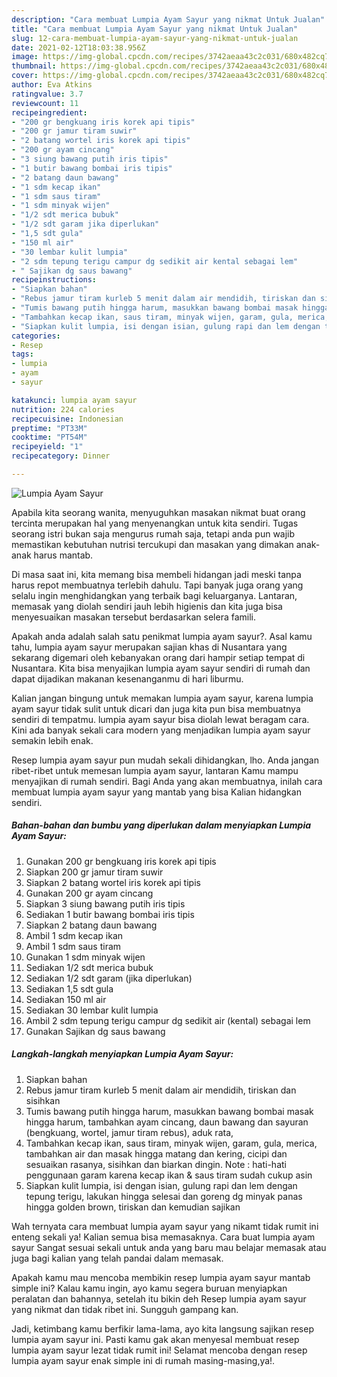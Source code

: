 ```yaml
---
description: "Cara membuat Lumpia Ayam Sayur yang nikmat Untuk Jualan"
title: "Cara membuat Lumpia Ayam Sayur yang nikmat Untuk Jualan"
slug: 12-cara-membuat-lumpia-ayam-sayur-yang-nikmat-untuk-jualan
date: 2021-02-12T18:03:38.956Z
image: https://img-global.cpcdn.com/recipes/3742aeaa43c2c031/680x482cq70/lumpia-ayam-sayur-foto-resep-utama.jpg
thumbnail: https://img-global.cpcdn.com/recipes/3742aeaa43c2c031/680x482cq70/lumpia-ayam-sayur-foto-resep-utama.jpg
cover: https://img-global.cpcdn.com/recipes/3742aeaa43c2c031/680x482cq70/lumpia-ayam-sayur-foto-resep-utama.jpg
author: Eva Atkins
ratingvalue: 3.7
reviewcount: 11
recipeingredient:
- "200 gr bengkuang iris korek api tipis"
- "200 gr jamur tiram suwir"
- "2 batang wortel iris korek api tipis"
- "200 gr ayam cincang"
- "3 siung bawang putih iris tipis"
- "1 butir bawang bombai iris tipis"
- "2 batang daun bawang"
- "1 sdm kecap ikan"
- "1 sdm saus tiram"
- "1 sdm minyak wijen"
- "1/2 sdt merica bubuk"
- "1/2 sdt garam jika diperlukan"
- "1,5 sdt gula"
- "150 ml air"
- "30 lembar kulit lumpia"
- "2 sdm tepung terigu campur dg sedikit air kental sebagai lem"
- " Sajikan dg saus bawang"
recipeinstructions:
- "Siapkan bahan"
- "Rebus jamur tiram kurleb 5 menit dalam air mendidih, tiriskan dan sisihkan"
- "Tumis bawang putih hingga harum, masukkan bawang bombai masak hingga harum, tambahkan ayam cincang, daun bawang dan sayuran (bengkuang, wortel, jamur tiram rebus), aduk rata,"
- "Tambahkan kecap ikan, saus tiram, minyak wijen, garam, gula, merica, tambahkan air dan masak hingga matang dan kering, cicipi dan sesuaikan rasanya, sisihkan dan biarkan dingin. Note : hati-hati penggunaan garam karena kecap ikan &amp; saus tiram sudah cukup asin"
- "Siapkan kulit lumpia, isi dengan isian, gulung rapi dan lem dengan tepung terigu, lakukan hingga selesai dan goreng dg minyak panas hingga golden brown, tiriskan dan kemudian sajikan"
categories:
- Resep
tags:
- lumpia
- ayam
- sayur

katakunci: lumpia ayam sayur 
nutrition: 224 calories
recipecuisine: Indonesian
preptime: "PT33M"
cooktime: "PT54M"
recipeyield: "1"
recipecategory: Dinner

---
```



![Lumpia Ayam Sayur](https://img-global.cpcdn.com/recipes/3742aeaa43c2c031/680x482cq70/lumpia-ayam-sayur-foto-resep-utama.jpg)

Apabila kita seorang wanita, menyuguhkan masakan nikmat buat orang tercinta merupakan hal yang menyenangkan untuk kita sendiri. Tugas seorang istri bukan saja mengurus rumah saja, tetapi anda pun wajib memastikan kebutuhan nutrisi tercukupi dan masakan yang dimakan anak-anak harus mantab.

Di masa  saat ini, kita memang bisa membeli hidangan jadi meski tanpa harus repot membuatnya terlebih dahulu. Tapi banyak juga orang yang selalu ingin menghidangkan yang terbaik bagi keluarganya. Lantaran, memasak yang diolah sendiri jauh lebih higienis dan kita juga bisa menyesuaikan masakan tersebut berdasarkan selera famili. 



Apakah anda adalah salah satu penikmat lumpia ayam sayur?. Asal kamu tahu, lumpia ayam sayur merupakan sajian khas di Nusantara yang sekarang digemari oleh kebanyakan orang dari hampir setiap tempat di Nusantara. Kita bisa menyajikan lumpia ayam sayur sendiri di rumah dan dapat dijadikan makanan kesenanganmu di hari liburmu.

Kalian jangan bingung untuk memakan lumpia ayam sayur, karena lumpia ayam sayur tidak sulit untuk dicari dan juga kita pun bisa membuatnya sendiri di tempatmu. lumpia ayam sayur bisa diolah lewat beragam cara. Kini ada banyak sekali cara modern yang menjadikan lumpia ayam sayur semakin lebih enak.

Resep lumpia ayam sayur pun mudah sekali dihidangkan, lho. Anda jangan ribet-ribet untuk memesan lumpia ayam sayur, lantaran Kamu mampu menyajikan di rumah sendiri. Bagi Anda yang akan membuatnya, inilah cara membuat lumpia ayam sayur yang mantab yang bisa Kalian hidangkan sendiri.

<!--inarticleads1-->

##### Bahan-bahan dan bumbu yang diperlukan dalam menyiapkan Lumpia Ayam Sayur:

1. Gunakan 200 gr bengkuang iris korek api tipis
1. Siapkan 200 gr jamur tiram suwir
1. Siapkan 2 batang wortel iris korek api tipis
1. Gunakan 200 gr ayam cincang
1. Siapkan 3 siung bawang putih iris tipis
1. Sediakan 1 butir bawang bombai iris tipis
1. Siapkan 2 batang daun bawang
1. Ambil 1 sdm kecap ikan
1. Ambil 1 sdm saus tiram
1. Gunakan 1 sdm minyak wijen
1. Sediakan 1/2 sdt merica bubuk
1. Sediakan 1/2 sdt garam (jika diperlukan)
1. Sediakan 1,5 sdt gula
1. Sediakan 150 ml air
1. Sediakan 30 lembar kulit lumpia
1. Ambil 2 sdm tepung terigu campur dg sedikit air (kental) sebagai lem
1. Gunakan  Sajikan dg saus bawang




<!--inarticleads2-->

##### Langkah-langkah menyiapkan Lumpia Ayam Sayur:

1. Siapkan bahan
1. Rebus jamur tiram kurleb 5 menit dalam air mendidih, tiriskan dan sisihkan
1. Tumis bawang putih hingga harum, masukkan bawang bombai masak hingga harum, tambahkan ayam cincang, daun bawang dan sayuran (bengkuang, wortel, jamur tiram rebus), aduk rata,
1. Tambahkan kecap ikan, saus tiram, minyak wijen, garam, gula, merica, tambahkan air dan masak hingga matang dan kering, cicipi dan sesuaikan rasanya, sisihkan dan biarkan dingin. Note : hati-hati penggunaan garam karena kecap ikan &amp; saus tiram sudah cukup asin
1. Siapkan kulit lumpia, isi dengan isian, gulung rapi dan lem dengan tepung terigu, lakukan hingga selesai dan goreng dg minyak panas hingga golden brown, tiriskan dan kemudian sajikan




Wah ternyata cara membuat lumpia ayam sayur yang nikamt tidak rumit ini enteng sekali ya! Kalian semua bisa memasaknya. Cara buat lumpia ayam sayur Sangat sesuai sekali untuk anda yang baru mau belajar memasak atau juga bagi kalian yang telah pandai dalam memasak.

Apakah kamu mau mencoba membikin resep lumpia ayam sayur mantab simple ini? Kalau kamu ingin, ayo kamu segera buruan menyiapkan peralatan dan bahannya, setelah itu bikin deh Resep lumpia ayam sayur yang nikmat dan tidak ribet ini. Sungguh gampang kan. 

Jadi, ketimbang kamu berfikir lama-lama, ayo kita langsung sajikan resep lumpia ayam sayur ini. Pasti kamu gak akan menyesal membuat resep lumpia ayam sayur lezat tidak rumit ini! Selamat mencoba dengan resep lumpia ayam sayur enak simple ini di rumah masing-masing,ya!.


